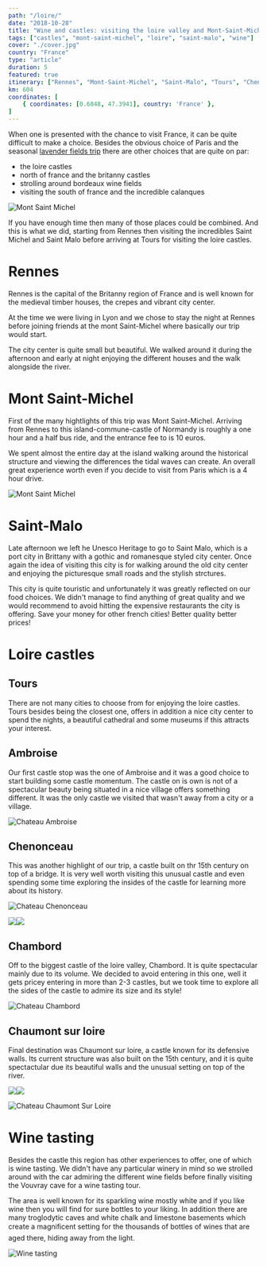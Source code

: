 ```yaml
---
path: "/loire/"
date: "2018-10-28"
title: "Wine and castles: visiting the loire valley and Mont-Saint-Michel"
tags: ["castles", "mont-saint-michel", "loire", "saint-malo", "wine"]
cover: "./cover.jpg"
country: "France"
type: "article"
duration: 5
featured: true
itinerary: ["Rennes", "Mont-Saint-Michel", "Saint-Malo", "Tours", "Chenonceau", "Chambord", "Chaumont"]
km: 604
coordinates: [
    { coordinates: [0.6848, 47.3941], country: 'France' },
]
---
```


When one is presented with the chance to visit France, it can be quite difficult to make a choice. Besides the obvious choice of Paris and the seasonal [lavender fields trip](/lavender-fields-and-verdon/) there are other choices that are quite on par:

* the loire castles
* north of france and the britanny castles
* strolling around bordeaux wine fields
* visiting the south of france and the incredible calanques

![Mont Saint Michel](saintmichel1.jpg)


If you have enough time then many of those places could be combined. And this is what we did, starting from Rennes then visiting the incredibles Saint Michel and Saint Malo before arriving at Tours for visiting the loire castles.

# Rennes

Rennes is the capital of the Britanny region of France and is well known for the medieval timber houses, the crepes and vibrant city center.

At the time we were living in Lyon and we chose to stay the night at Rennes before joining friends at the mont Saint-Michel where basically our trip would start.

The city center is quite small but beautiful. We walked around it during the afternoon and early at night enjoying the different houses and the walk alongside the river.

# Mont Saint-Michel

First of the many hightlights of this trip was Mont Saint-Michel. Arriving from Rennes to this island-commune-castle of Normandy is roughly a one hour and a half bus ride, and the entrance fee to is 10 euros.

We spent almost the entire day at the island walking around the historical structure and viewing the differences the tidal waves can create. An overall great experience worth even if you decide to visit from Paris which is a 4 hour drive.

![Mont Saint Michel](saintmichel2.jpg)

# Saint-Malo

Late afternoon we left he Unesco Heritage to go to Saint Malo, which is a port city in Brittany with a gothic and romanesque styled city center. Once again the idea of visiting this city is for walking around the old city center and enjoying the picturesque small roads and the stylish strctures.

This city is quite touristic and unfortunately it was greatly reflected on our food choices. We didn't manage to find anything of great quality and we would recommend to avoid hitting the expensive restaurants the city is offering. Save your money for other french cities! Better quality better prices!

# Loire castles

## Tours

There are not many cities to choose from for enjoying the loire castles. Tours besides being the closest one, offers in addition a nice city center to spend the nights, a beautiful cathedral and some museums if this attracts your interest.

## Ambroise

Our first castle stop was the one of Ambroise and it was a good choice to start building some castle momentum. The castle on is own is not of a spectacular beauty being situated in a nice village offers something different. It was the only castle we visited that wasn't away from a city or a village.

![Chateau Ambroise](ambroise.jpg)

## Chenonceau

This was another highlight of our trip, a castle built on thr 15th century on top of a bridge. It is very well worth visiting this unusual castle and even spending some time exploring the insides of the castle for learning more about its history.

![Chateau Chenonceau](cheno1.jpg)

<photo-composition><img src="cheno3-2.jpg" /><img src="cheno2.jpg" /></photo-composition>

## Chambord

Off to the biggest castle of the loire valley, Chambord. It is quite spectacular mainly due to its volume. We decided to avoid entering in this one, well it gets pricey entering in more than 2-3 castles, but we took time to explore all the sides of the castle to admire its size and its style!

![Chateau Chambord](chambord.jpg)

## Chaumont sur loire

Final destination was Chaumont sur loire, a castle known for its defensive walls. Its current structure was also built on the 15th century, and it is quite spectactular due its beautiful walls and the unusual setting on top of the river.

<photo-composition><img src="chaumont1.jpg" /><img src="chaumont2.jpg" /></photo-composition>

![Chateau Chaumont Sur Loire](chaumont3.jpg)

# Wine tasting

Besides the castle this region has other experiences to offer, one of which is wine tasting. We didn't have any particular winery in mind so we strolled around with the car admiring the different wine fields before finally visiting the Vouvray cave for a wine tasting tour.

The area is well known for its sparkling wine mostly white and if you like wine then you will find for sure bottles to your liking. In addition there are many troglodytic caves and white chalk and limestone basements which create a magnificent setting for the thousands of bottles of wines that are aged there, hiding away from the light.

![Wine tasting](wine.jpg)
